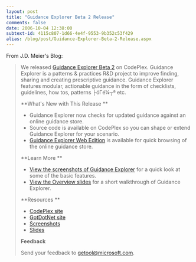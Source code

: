 ```yaml
---
layout: post
title: "Guidance Explorer Beta 2 Release"
comments: false
date: 2006-10-04 12:38:00
subtext-id: 4115c807-1d66-4e4f-9553-9b352c53f429
alias: /blog/post/Guidance-Explorer-Beta-2-Release.aspx
---
```



From J.D. Meier's Blog: 

> We released [Guidance Explorer Beta 2](http://www.codeplex.com/Wiki/View.aspx?ProjectName=guidanceExplorer) on CodePlex. Guidance Explorer is a patterns & practices R&D project to improve finding, sharing and creating prescriptive guidance. Guidance Explorer features modular, actionable guidance in the form of checklists, guidelines, how tos, patterns ├óΓé¼┬ª etc. 
> 
> **What's New with This Release **
> 
>   * Guidance Explorer now checks for updated guidance against an online guidance store. 
>   * Source code is available on CodePlex so you can shape or extend Guidance Explorer for your scenario. 
>   * [Guidance Explorer Web Edition](http://www.guidancelibrary.com/GuidanceExplorerBeta) is available for quick browsing of the online guidance store.
> 
> **Learn More **
> 
>   * [View the screenshots of Guidance Explorer](http://www.codeplex.com/Wiki/View.aspx?ProjectName=guidanceExplorer&title=Screen%20Shots) for a quick look at some of the basic features. 
>   * [View the Overview slides](http://www.codeplex.com/Project/FileDownload.aspx?ProjectName=guidanceExplorer&DownloadId=2701) for a short walkthrough of Guidance Explorer.
> 
> **Resources **
> 
>   * [CodePlex site](http://www.codeplex.com/Wiki/View.aspx?ProjectName=guidanceExplorer)
>   * [GotDotNet site](http://codegallery.gotdotnet.com/GuidanceExplorer)
>   * [Screenshots](http://www.codeplex.com/Wiki/View.aspx?ProjectName=guidanceExplorer&title=Screen%20Shots)
>   * [Slides](http://www.codeplex.com/Wiki/View.aspx?ProjectName=guidanceExplorer&title=Slide%20Index)
> 
> **Feedback**
> 
> Send your feedback to [getool@microsoft.com](mailto:getool@microsoft.com).
